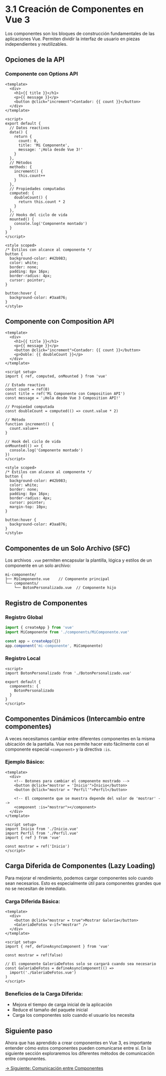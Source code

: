 # 3.1 Creación de Componentes en Vue 3

Los componentes son los bloques de construcción fundamentales de las aplicaciones Vue. Permiten dividir la interfaz de usuario en piezas independientes y reutilizables.

## Opciones de la API

### Componente con Options API

```vue
<template>
  <div>
    <h1>{{ title }}</h1>
    <p>{{ message }}</p>
    <button @click="increment">Contador: {{ count }}</button>
  </div>
</template>

<script>
export default {
  // Datos reactivos
  data() {
    return {
      count: 0,
      title: 'Mi Componente',
      message: '¡Hola desde Vue 3!'
    }
  },
  // Métodos
  methods: {
    increment() {
      this.count++
    }
  },
  // Propiedades computadas
  computed: {
    doubleCount() {
      return this.count * 2
    }
  },
  // Hooks del ciclo de vida
  mounted() {
    console.log('Componente montado')
  }
}
</script>

<style scoped>
/* Estilos con alcance al componente */
button {
  background-color: #42b983;
  color: white;
  border: none;
  padding: 8px 16px;
  border-radius: 4px;
  cursor: pointer;
}

button:hover {
  background-color: #3aa876;
}
</style>
```

## Componente con Composition API

```vue
<template>
  <div>
    <h1>{{ title }}</h1>
    <p>{{ message }}</p>
    <button @click="increment">Contador: {{ count }}</button>
    <p>Doble: {{ doubleCount }}</p>
  </div>
</template>

<script setup>
import { ref, computed, onMounted } from 'vue'

// Estado reactivo
const count = ref(0)
const title = ref('Mi Componente con Composition API')
const message = '¡Hola desde Vue 3 Composition API!'

// Propiedad computada
const doubleCount = computed(() => count.value * 2)

// Método
function increment() {
  count.value++
}

// Hook del ciclo de vida
onMounted(() => {
  console.log('Componente montado')
})
</script>

<style scoped>
/* Estilos con alcance al componente */
button {
  background-color: #42b983;
  color: white;
  border: none;
  padding: 8px 16px;
  border-radius: 4px;
  cursor: pointer;
  margin-top: 10px;
}

button:hover {
  background-color: #3aa876;
}
</style>
```

## Componentes de un Solo Archivo (SFC)

Los archivos `.vue` permiten encapsular la plantilla, lógica y estilos de un componente en un solo archivo:

```
mi-componente/
├── MiComponente.vue    // Componente principal
└── components/
    └── BotonPersonalizado.vue  // Componente hijo
```

## Registro de Componentes

### Registro Global

```javascript
import { createApp } from 'vue'
import MiComponente from './components/MiComponente.vue'

const app = createApp({})
app.component('mi-componente', MiComponente)
```

### Registro Local

```vue
<script>
import BotonPersonalizado from './BotonPersonalizado.vue'

export default {
  components: {
    BotonPersonalizado
  }
}
</script>
```

## Componentes Dinámicos (Intercambio entre componentes)

A veces necesitamos cambiar entre diferentes componentes en la misma ubicación de la pantalla. Vue nos permite hacer esto fácilmente con el componente especial `<component>` y la directiva `:is`.

### Ejemplo Básico:

```vue
<template>
  <div>
    <!-- Botones para cambiar el componente mostrado -->
    <button @click="mostrar = 'Inicio'">Inicio</button>
    <button @click="mostrar = 'Perfil'">Perfil</button>
    
    <!-- El componente que se muestra depende del valor de 'mostrar' -->
    <component :is="mostrar"></component>
  </div>
</template>

<script setup>
import Inicio from './Inicio.vue'
import Perfil from './Perfil.vue'
import { ref } from 'vue'

const mostrar = ref('Inicio')
</script>
```

## Carga Diferida de Componentes (Lazy Loading)

Para mejorar el rendimiento, podemos cargar componentes solo cuando sean necesarios. Esto es especialmente útil para componentes grandes que no se necesitan de inmediato.

### Carga Diferida Básica:

```vue
<template>
  <div>
    <button @click="mostrar = true">Mostrar Galería</button>
    <GaleriaDeFotos v-if="mostrar" />
  </div>
</template>

<script setup>
import { ref, defineAsyncComponent } from 'vue'

const mostrar = ref(false)

// El componente GaleriaDeFotos solo se cargará cuando sea necesario
const GaleriaDeFotos = defineAsyncComponent(() => 
  import('./GaleriaDeFotos.vue')
)
</script>
```

### Beneficios de la Carga Diferida:
- Mejora el tiempo de carga inicial de la aplicación
- Reduce el tamaño del paquete inicial
- Carga los componentes solo cuando el usuario los necesita

## Siguiente paso

Ahora que has aprendido a crear componentes en Vue 3, es importante entender cómo estos componentes pueden comunicarse entre sí. En la siguiente sección exploraremos los diferentes métodos de comunicación entre componentes.

[→ Siguiente: Comunicación entre Componentes](comunicacion.md)

